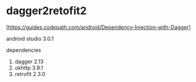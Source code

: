 # dagger2retofit2

[https://guides.codepath.com/android/Dependency-Injection-with-Dagger]

android studio 3.0.1

dependencies
1. dagger 2.13
2. okhttp 3.9.1
3. retrofit 2.3.0
